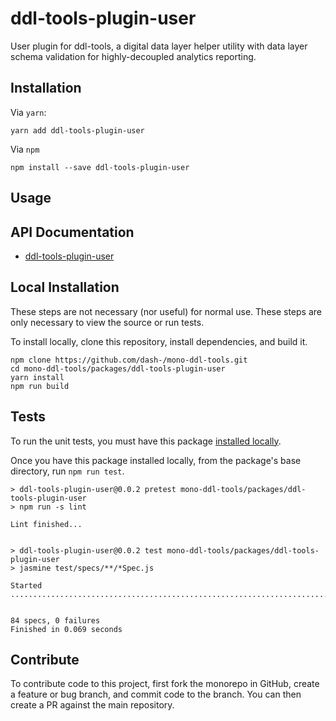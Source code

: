 # ddl-tools-plugin-user

User plugin for ddl-tools, a digital data layer helper utility with data layer
schema validation for highly-decoupled analytics reporting.

## Installation

Via `yarn`:

```
yarn add ddl-tools-plugin-user
```

Via `npm`

```
npm install --save ddl-tools-plugin-user
```

<a name="usage"></a>

## Usage

## API Documentation

* [ddl-tools-plugin-user](../../docs/ddl-tools-plugin-user/userPlugin.md)


## Local Installation

These steps are not necessary (nor useful) for normal use.  These steps are only
necessary to view the source or run tests.

To install locally, clone this repository, install dependencies, and build it.

```
npm clone https://github.com/dash-/mono-ddl-tools.git
cd mono-ddl-tools/packages/ddl-tools-plugin-user
yarn install
npm run build
```

## Tests

To run the unit tests, you must have this package
[installed locally](#local-installation).

Once you have this package installed locally, from the package's base
directory, run `npm run test`.

```
> ddl-tools-plugin-user@0.0.2 pretest mono-ddl-tools/packages/ddl-tools-plugin-user
> npm run -s lint

Lint finished...


> ddl-tools-plugin-user@0.0.2 test mono-ddl-tools/packages/ddl-tools-plugin-user
> jasmine test/specs/**/*Spec.js

Started
....................................................................................


84 specs, 0 failures
Finished in 0.069 seconds
```

## Contribute

To contribute code to this project, first fork the monorepo in GitHub, create
a feature or bug branch, and commit code to the branch.  You can then create a
PR against the main repository.

